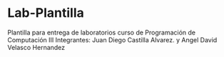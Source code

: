 # Lab-Plantilla
Plantilla para entrega de laboratorios curso de Programación de Computación III
Integrantes: Juan Diego Castilla Alvarez. y Angel David Velasco Hernandez
